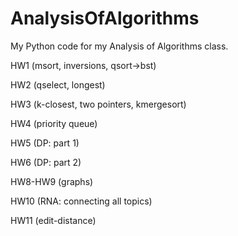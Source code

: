 # AnalysisOfAlgorithms
My Python code for my Analysis of Algorithms class.

HW1
(msort, inversions, qsort->bst)	

HW2
(qselect, longest)

HW3
(k-closest, two pointers, kmergesort)	

HW4
(priority queue)	

HW5
(DP: part 1)	

HW6
(DP: part 2)	

HW8-HW9
(graphs)	

HW10
(RNA: connecting all topics)	

HW11 
(edit-distance)
